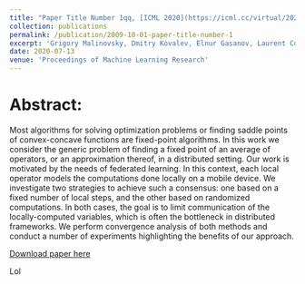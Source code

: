 ```yaml
---
title: "Paper Title Number 1qq, [ICML 2020](https://icml.cc/virtual/2020/poster/6590)"
collection: publications
permalink: /publication/2009-10-01-paper-title-number-1
excerpt: 'Grigory Malinovsky, Dmitry Kovalev, Elnur Gasanov, Laurent Condat, Peter Richtárik'
date: 2020-07-13
venue: 'Proceedings of Machine Learning Research'
---
```

Abstract:
======
Most algorithms for solving optimization problems or finding saddle points of convex-concave functions are fixed-point algorithms. In this work we consider the generic problem of finding a fixed point of an average of operators, or an approximation thereof, in a distributed setting. Our work is motivated by the needs of federated learning. In this context, each local operator models the computations done locally on a mobile device. We investigate two strategies to achieve such a consensus: one based on a fixed number of local steps, and the other based on randomized computations. In both cases, the goal is to limit communication of the locally-computed variables, which is often the bottleneck in distributed frameworks. We perform convergence analysis of both methods and conduct a number of experiments highlighting the benefits of our approach.

[Download paper here](http://academicpages.github.io/files/paper1.pdf)

Lol
